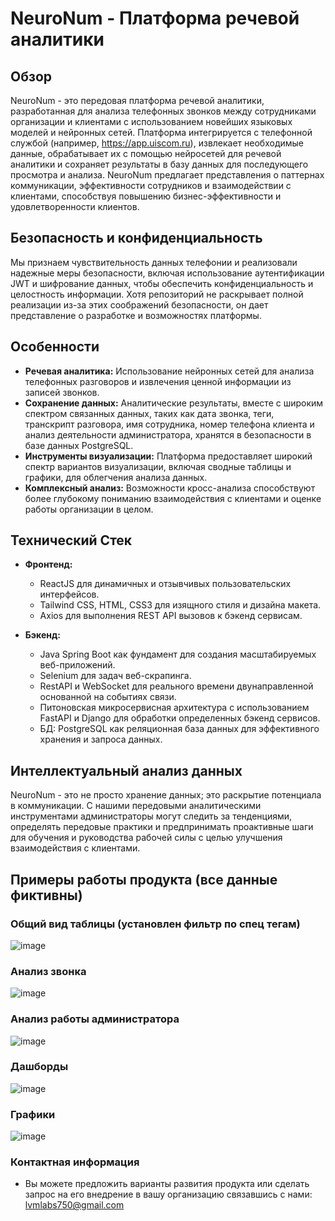 # NeuroNum - Платформа речевой аналитики

## Обзор

NeuroNum - это передовая платформа речевой аналитики, разработанная для анализа телефонных звонков между сотрудниками организации и клиентами с использованием новейших языковых моделей и нейронных сетей. Платформа интегрируется с телефонной службой (например, https://app.uiscom.ru), извлекает необходимые данные, обрабатывает их с помощью нейросетей для речевой аналитики и сохраняет результаты в базу данных для последующего просмотра и анализа. NeuroNum предлагает представления о паттернах коммуникации, эффективности сотрудников и взаимодействии с клиентами, способствуя повышению бизнес-эффективности и удовлетворенности клиентов.

## Безопасность и конфиденциальность

Мы признаем чувствительность данных телефонии и реализовали надежные меры безопасности, включая использование аутентификации JWT и шифрование данных, чтобы обеспечить конфиденциальность и целостность информации. Хотя репозиторий не раскрывает полной реализации из-за этих соображений безопасности, он дает представление о разработке и возможностях платформы.

## Особенности

- **Речевая аналитика:** Использование нейронных сетей для анализа телефонных разговоров и извлечения ценной информации из записей звонков.
- **Сохранение данных:** Аналитические результаты, вместе с широким спектром связанных данных, таких как дата звонка, теги, транскрипт разговора, имя сотрудника, номер телефона клиента и анализ деятельности администратора, хранятся в безопасности в базе данных PostgreSQL.
- **Инструменты визуализации:** Платформа предоставляет широкий спектр вариантов визуализации, включая сводные таблицы и графики, для облегчения анализа данных.
- **Комплексный анализ:** Возможности кросс-анализа способствуют более глубокому пониманию взаимодействия с клиентами и оценке работы организации в целом.

## Технический Стек

- **Фронтенд:**
  - ReactJS для динамичных и отзывчивых пользовательских интерфейсов.
  - Tailwind CSS, HTML, CSS3 для изящного стиля и дизайна макета.
  - Axios для выполнения REST API вызовов к бэкенд сервисам.

- **Бэкенд:**
  - Java Spring Boot как фундамент для создания масштабируемых веб-приложений.
  - Selenium для задач веб-скрапинга.
  - RestAPI и WebSocket для реального времени двунаправленной основанной на событиях связи.
  - Питоновская микросервисная архитектура с использованием FastAPI и Django для обработки определенных бэкенд сервисов.
  - БД: PostgreSQL как реляционная база данных для эффективного хранения и запроса данных.

## Интеллектуальный анализ данных

NeuroNum - это не просто хранение данных; это раскрытие потенциала в коммуникации. С нашими передовыми аналитическими инструментами администраторы могут следить за тенденциями, определять передовые практики и предпринимать проактивные шаги для обучения и руководства рабочей силы с целью улучшения взаимодействия с клиентами.

## Примеры работы продукта (все данные фиктивны)

### Общий вид таблицы (установлен фильтр по спец тегам)

![image](https://github.com/Lost-Fly/NeuronumWebsite/assets/114507453/12dd7f08-080a-46c4-957a-31b4a2474d33)

### Анализ звонка

![image](https://github.com/Lost-Fly/NeuronumWebsite/assets/114507453/0d3c3d77-668e-4d29-bed7-729c3dad1c73)

### Анализ работы администратора

![image](https://github.com/Lost-Fly/NeuronumWebsite/assets/114507453/1d4d578a-06e4-4768-81a7-18ba46dc7715)

### Дашборды

![image](https://github.com/Lost-Fly/NeuronumWebsite/assets/114507453/90ffa795-afe5-404d-aaa9-924b31aaa178)

### Графики

![image](https://github.com/Lost-Fly/NeuronumWebsite/assets/114507453/bb38b67d-3e8a-4c55-879c-9bb3fff6636a)



### Контактная информация
- Вы можете предложить варианты развития продукта или сделать запрос на его внедрение в вашу организацию связавшись с нами: lvmlabs750@gmail.com



